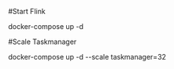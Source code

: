 #Start Flink

docker-compose up -d

#Scale Taskmanager 

docker-compose up -d --scale taskmanager=32